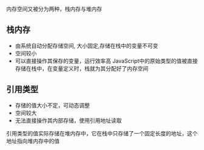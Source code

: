 内存空间又被分为两种，栈内存与堆内存

## 栈内存
  * 由系统自动分配存储空间, 大小固定,存储在栈中的变量不可变
  * 空间较小
  * 可以直接操作其保存的变量，运行效率高
JavaScript中的原始类型的值被直接存储在栈中，在变量定义时，栈就为其分配好了内存空间

## 引用类型
* 存储的值大小不定，可动态调整
* 空间较大
* 无法直接操作其内部存储，使用引用地址读取

引用类型的值实际存储在堆内存中，它在栈中只存储了一个固定长度的地址，这个地址指向堆内存中的值